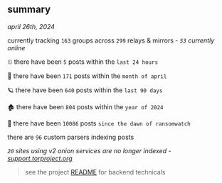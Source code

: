 
## summary
_april 26th, 2024_

currently tracking `163` groups across `299` relays & mirrors - _`53` currently online_

⏲ there have been `5` posts within the `last 24 hours`

🦈 there have been `171` posts within the `month of april`

🪐 there have been `640` posts within the `last 90 days`

🏚 there have been `804` posts within the `year of 2024`

🦕 there have been `10086` posts `since the dawn of ransomwatch`

there are `96` custom parsers indexing posts

_`20` sites using v2 onion services are no longer indexed - [support.torproject.org](https://support.torproject.org/onionservices/v2-deprecation/)_

> see the project [README](https://github.com/joshhighet/ransomwatch#ransomwatch--) for backend technicals

